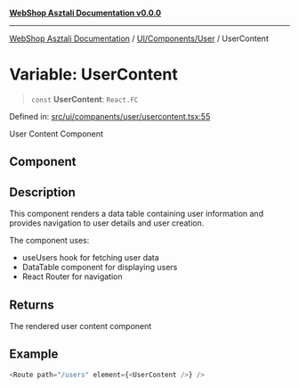 [**WebShop Asztali Documentation v0.0.0**](../../../../README.md)

***

[WebShop Asztali Documentation](../../../../modules.md) / [UI/Components/User](../README-2.md) / UserContent

# Variable: UserContent

> `const` **UserContent**: `React.FC`

Defined in: [src/ui/companents/user/usercontent.tsx:55](https://github.com/yourusername/webshop_asztali/blob/966ac422304bbbe6308f4e6c123a88355a82fe82/src/ui/companents/user/usercontent.tsx#L55)

User Content Component

## Component

## Description

This component renders a data table containing user information and provides
navigation to user details and user creation.

The component uses:
- useUsers hook for fetching user data
- DataTable component for displaying users
- React Router for navigation

## Returns

The rendered user content component

## Example

```ts
<Route path="/users" element={<UserContent />} />
```
